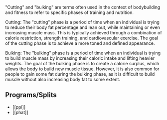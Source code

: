 "Cutting" and "bulking" are terms often used in the context of bodybuilding and fitness to refer to specific phases of training and nutrition.

Cutting: The "cutting" phase is a period of time when an individual is trying to reduce their body fat percentage and lean out, while maintaining or even increasing muscle mass. This is typically achieved through a combination of calorie restriction, strength training, and cardiovascular exercise. The goal of the cutting phase is to achieve a more toned and defined appearance.

Bulking: The "bulking" phase is a period of time when an individual is trying to build muscle mass by increasing their caloric intake and lifting heavier weights. The goal of the bulking phase is to create a calorie surplus, which allows the body to build new muscle tissue. However, it is also common for people to gain some fat during the bulking phase, as it is difficult to build muscle without also increasing body fat to some extent.

## Programs/Splits
- [[ppl]]
- [[phat]]